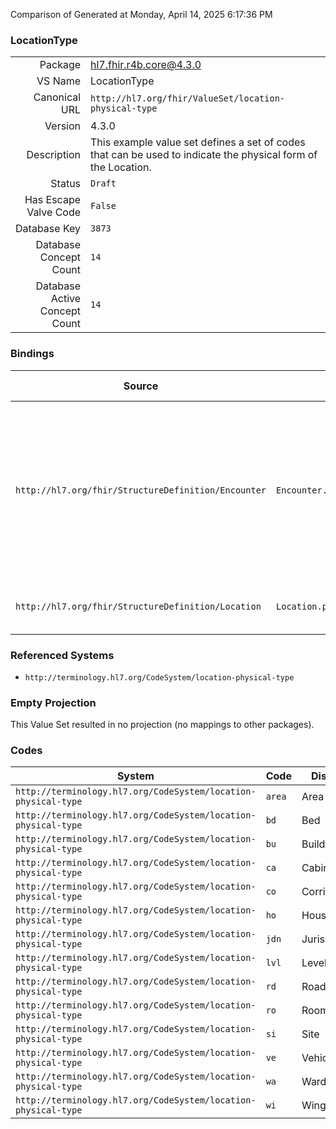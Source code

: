 Comparison of 
Generated at Monday, April 14, 2025 6:17:36 PM

### LocationType

|      |     |
| ---: | --- |
| Package | hl7.fhir.r4b.core@4.3.0 |
| VS Name | LocationType |
| Canonical URL | `http://hl7.org/fhir/ValueSet/location-physical-type` |
| Version | 4.3.0 |
| Description | This example value set defines a set of codes that can be used to indicate the physical form of the Location. |
| Status | `Draft` |
| Has Escape Valve Code | `False` |
| Database Key | `3873` |
| Database Concept Count | `14` |
| Database Active Concept Count | `14` |
### Bindings

| Source | Element | Binding | Strength | Element Short |
| ------ | ------- | ------- | -------- | ------------- |
| `http://hl7.org/fhir/StructureDefinition/Encounter` | `Encounter.location.physicalType` | `http://hl7.org/fhir/ValueSet/location-physical-type` | `Example` | The physical type of the location (usually the level in the location hierachy - bed room ward etc.) |
| `http://hl7.org/fhir/StructureDefinition/Location` | `Location.physicalType` | `http://hl7.org/fhir/ValueSet/location-physical-type` | `Example` | Physical form of the location |

### Referenced Systems

* `http://terminology.hl7.org/CodeSystem/location-physical-type`
### Empty Projection

This Value Set resulted in no projection (no mappings to other packages).

### Codes

| System | Code | Display |
| ------ | ---- | ------- |
| `http://terminology.hl7.org/CodeSystem/location-physical-type` | `area` | Area |
| `http://terminology.hl7.org/CodeSystem/location-physical-type` | `bd` | Bed |
| `http://terminology.hl7.org/CodeSystem/location-physical-type` | `bu` | Building |
| `http://terminology.hl7.org/CodeSystem/location-physical-type` | `ca` | Cabinet |
| `http://terminology.hl7.org/CodeSystem/location-physical-type` | `co` | Corridor |
| `http://terminology.hl7.org/CodeSystem/location-physical-type` | `ho` | House |
| `http://terminology.hl7.org/CodeSystem/location-physical-type` | `jdn` | Jurisdiction |
| `http://terminology.hl7.org/CodeSystem/location-physical-type` | `lvl` | Level |
| `http://terminology.hl7.org/CodeSystem/location-physical-type` | `rd` | Road |
| `http://terminology.hl7.org/CodeSystem/location-physical-type` | `ro` | Room |
| `http://terminology.hl7.org/CodeSystem/location-physical-type` | `si` | Site |
| `http://terminology.hl7.org/CodeSystem/location-physical-type` | `ve` | Vehicle |
| `http://terminology.hl7.org/CodeSystem/location-physical-type` | `wa` | Ward |
| `http://terminology.hl7.org/CodeSystem/location-physical-type` | `wi` | Wing |
